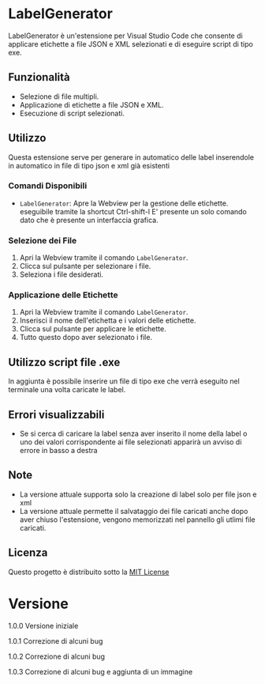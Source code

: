 # LabelGenerator

LabelGenerator è un'estensione per Visual Studio Code che consente di applicare etichette a file JSON e XML selezionati e di eseguire script di tipo exe.


## Funzionalità

- Selezione di file multipli.
- Applicazione di etichette a file JSON e XML.
- Esecuzione di script selezionati.


## Utilizzo
Questa estensione serve per generare in automatico delle label inserendole in automatico in file di tipo json e xml già esistenti


### Comandi Disponibili

- `LabelGenerator`: Apre la Webview per la gestione delle etichette.
eseguibile tramite la shortcut Ctrl-shift-l
E' presente un solo comando dato che è presente un interfaccia grafica.


### Selezione dei File

1. Apri la Webview tramite il comando `LabelGenerator`.
2. Clicca sul pulsante per selezionare i file.
3. Seleziona i file desiderati.


### Applicazione delle Etichette

1. Apri la Webview tramite il comando `LabelGenerator`.
2. Inserisci il nome dell'etichetta e i valori delle etichette.
3. Clicca sul pulsante per applicare le etichette.
4. Tutto questo dopo aver selezionato i file.


## Utilizzo script file .exe

In aggiunta è possibile inserire un file di tipo exe che verrà eseguito nel terminale una volta caricate le label.


## Errori visualizzabili

- Se si cerca di caricare la label senza aver inserito il nome della label o uno dei valori corrispondente ai file selezionati apparirà un avviso di errore in basso a destra


## Note

- La versione attuale supporta solo la creazione di label solo per file json e xml
- La versione attuale permette il salvataggio dei file caricati anche dopo aver chiuso l'estensione, vengono memorizzati nel pannello gli utlimi file caricati. 


## Licenza

Questo progetto è distribuito sotto la [MIT License](./LICENSE)


# Versione 

1.0.0 Versione iniziale

1.0.1 Correzione di alcuni bug

1.0.2 Correzione di alcuni bug

1.0.3 Correzione di alcuni bug e aggiunta di un immagine